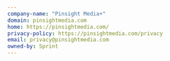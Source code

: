 ```yaml
---
company-name: "Pinsight Media+"
domain: pinsightmedia.com
home: https://pinsightmedia.com/
privacy-policy: https://pinsightmedia.com/privacy
email: privacy@pinsightmedia.com
owned-by: Sprint
---
```




